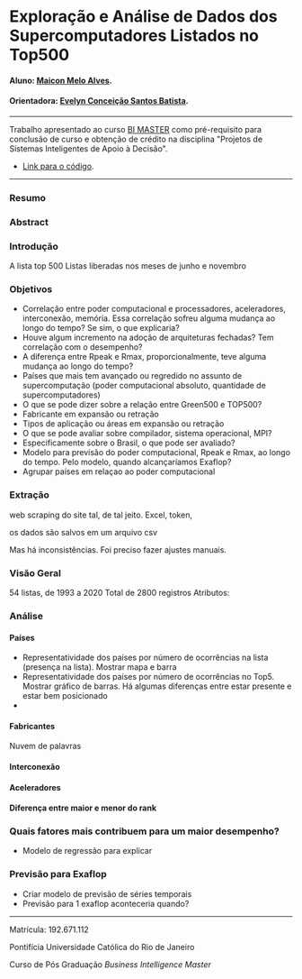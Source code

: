 <!-- antes de enviar a versão final, solicitamos que todos os comentários, colocados para orientação ao aluno, sejam removidos do arquivo -->

# Exploração e Análise de Dados dos Supercomputadores Listados no Top500

#### Aluno: [Maicon Melo Alves](https://github.com/maiconmelo).
#### Orientadora: [Evelyn Conceição Santos Batista](https://github.com/link_do_github).


---

Trabalho apresentado ao curso [BI MASTER](https://ica.puc-rio.ai/bi-master) como pré-requisito para conclusão de curso e obtenção de crédito na disciplina "Projetos de Sistemas Inteligentes de Apoio à Decisão".

- [Link para o código](https://github.com/link_do_repositorio/nome_do_arquivo_de_codigo). <!-- caso não aplicável, remover esta linha -->


---

### Resumo

<!-- trocar o texto abaixo pelo resumo do trabalho, em português -->



### Abstract <!-- Opcional! Caso não aplicável, remover esta seção -->

<!-- trocar o texto abaixo pelo resumo do trabalho, em inglês -->


### Introdução

A lista top 500
Listas liberadas nos meses de junho e novembro

### Objetivos
- Correlação entre poder computacional e processadores, aceleradores, interconexão, memória. Essa correlação sofreu alguma mudança ao longo do tempo? Se sim, o que explicaria?
- Houve algum incremento na adoção de arquiteturas fechadas? Tem correlação com o desempenho?
- A diferença entre Rpeak e Rmax, proporcionalmente, teve alguma mudança ao longo do tempo?
- Países que mais tem avançado ou regredido no assunto de supercomputação (poder computacional absoluto, quantidade de supercomputadores)
- O que se pode dizer sobre a relação entre Green500 e TOP500?
- Fabricante em expansão ou retração
- Tipos de aplicação ou áreas em expansão ou retração
- O que se pode avaliar sobre compilador, sistema operacional, MPI?
- Especificamente sobre o Brasil, o que pode ser avaliado?
- Modelo para previsão do poder computacional, Rpeak e Rmax, ao longo do tempo. Pelo modelo, quando alcançaríamos Exaflop?
- Agrupar países em relaçao ao poder computacional


### Extração

web scraping do site tal, de tal jeito. Excel, token, 

os dados são salvos em um arquivo csv 

Mas há inconsistências. Foi preciso fazer ajustes manuais. 

### Visão Geral

54 listas, de 1993 a 2020
Total de 2800 registros
Atributos:



### Análise 

#### Países
- Representatividade dos países por número de ocorrências na lista (presença na lista). Mostrar mapa e barra
- Representatividade dos países por número de ocorrências no Top5. Mostrar gráfico de barras. Há algumas diferenças entre estar presente e estar bem posicionado
- 







#### Fabricantes
Nuvem de palavras

#### Interconexão

#### Aceleradores

#### Diferença entre maior e menor do rank


### Quais fatores mais contribuem para um maior desempenho?
- Modelo de regressão para explicar 

### Previsão para Exaflop
- Criar modelo de previsão de séries temporais
- Previsão para 1 exaflop aconteceria quando?




---

Matrícula: 192.671.112

Pontifícia Universidade Católica do Rio de Janeiro

Curso de Pós Graduação *Business Intelligence Master*
